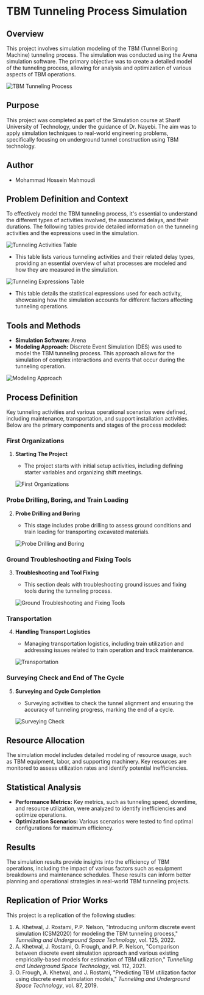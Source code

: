 # TBM Tunneling Process Simulation

## Overview

This project involves simulation modeling of the TBM (Tunnel Boring Machine) tunneling process. The simulation was conducted using the Arena simulation software. The primary objective was to create a detailed model of the tunneling process, allowing for analysis and optimization of various aspects of TBM operations.

![TBM Tunneling Process](path/to/your/image1.png)

## Purpose

This project was completed as part of the Simulation course at Sharif University of Technology, under the guidance of Dr. Nayebi. The aim was to apply simulation techniques to real-world engineering problems, specifically focusing on underground tunnel construction using TBM technology.

## Author

- Mohammad Hossein Mahmoudi

## Problem Definition and Context

To effectively model the TBM tunneling process, it's essential to understand the different types of activities involved, the associated delays, and their durations. The following tables provide detailed information on the tunneling activities and the expressions used in the simulation.

![Tunneling Activities Table](path/to/your/table_image1.png)

- This table lists various tunneling activities and their related delay types, providing an essential overview of what processes are modeled and how they are measured in the simulation.

![Tunneling Expressions Table](path/to/your/table_image2.png)

- This table details the statistical expressions used for each activity, showcasing how the simulation accounts for different factors affecting tunneling operations.

## Tools and Methods

- **Simulation Software:** Arena
- **Modeling Approach:** Discrete Event Simulation (DES) was used to model the TBM tunneling process. This approach allows for the simulation of complex interactions and events that occur during the tunneling operation.

![Modeling Approach](path/to/your/image2.png)

## Process Definition

Key tunneling activities and various operational scenarios were defined, including maintenance, transportation, and support installation activities. Below are the primary components and stages of the process modeled:

### First Organizations

1. **Starting The Project**
   - The project starts with initial setup activities, including defining starter variables and organizing shift meetings.

   ![First Organizations](path/to/your/image3.png)

### Probe Drilling, Boring, and Train Loading

2. **Probe Drilling and Boring**
   - This stage includes probe drilling to assess ground conditions and train loading for transporting excavated materials.

   ![Probe Drilling and Boring](path/to/your/image4.png)

### Ground Troubleshooting and Fixing Tools

3. **Troubleshooting and Tool Fixing**
   - This section deals with troubleshooting ground issues and fixing tools during the tunneling process.

   ![Ground Troubleshooting and Fixing Tools](path/to/your/image5.png)

### Transportation

4. **Handling Transport Logistics**
   - Managing transportation logistics, including train utilization and addressing issues related to train operation and track maintenance.

   ![Transportation](path/to/your/image6.png)

### Surveying Check and End of The Cycle

5. **Surveying and Cycle Completion**
   - Surveying activities to check the tunnel alignment and ensuring the accuracy of tunneling progress, marking the end of a cycle.

   ![Surveying Check](path/to/your/image7.png)

## Resource Allocation

The simulation model includes detailed modeling of resource usage, such as TBM equipment, labor, and supporting machinery. Key resources are monitored to assess utilization rates and identify potential inefficiencies.

## Statistical Analysis

- **Performance Metrics:** Key metrics, such as tunneling speed, downtime, and resource utilization, were analyzed to identify inefficiencies and optimize operations.
- **Optimization Scenarios:** Various scenarios were tested to find optimal configurations for maximum efficiency.

## Results

The simulation results provide insights into the efficiency of TBM operations, including the impact of various factors such as equipment breakdowns and maintenance schedules. These results can inform better planning and operational strategies in real-world TBM tunneling projects.

## Replication of Prior Works

This project is a replication of the following studies:

1. A. Khetwal, J. Rostami, P.P. Nelson, "Introducing uniform discrete event simulation (CSM2020) for modeling the TBM tunneling process," *Tunnelling and Underground Space Technology*, vol. 125, 2022.
2. A. Khetwal, J. Rostami, O. Frough, and P. P. Nelson, "Comparison between discrete event simulation approach and various existing empirically-based models for estimation of TBM utilization," *Tunnelling and Underground Space Technology*, vol. 112, 2021.
3. O. Frough, A. Khetwal, and J. Rostami, "Predicting TBM utilization factor using discrete event simulation models," *Tunnelling and Underground Space Technology*, vol. 87, 2019.
